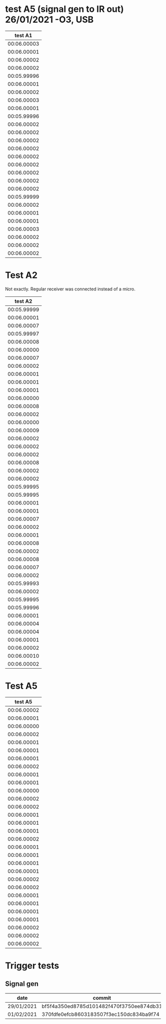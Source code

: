 # test A5 (signal gen to IR out) 26/01/2021 -O3, USB

| test A1     |
| ----------- |
| 00:06.00003 |
| 00:06.00001 |
| 00:06.00002 |
| 00:06.00002 |
| 00:05.99996 |
| 00:06.00001 |
| 00:06.00002 |
| 00:06.00003 |
| 00:06.00001 |
| 00:05.99996 |
| 00:06.00002 |
| 00:06.00002 |
| 00:06.00002 |
| 00:06.00002 |
| 00:06.00002 |
| 00:06.00002 |
| 00:06.00002 |
| 00:06.00002 |
| 00:06.00002 |
| 00:05.99999 |
| 00:06.00002 |
| 00:06.00001 |
| 00:06.00001 |
| 00:06.00003 |
| 00:06.00002 |
| 00:06.00002 |
| 00:06.00002 |


# Test A2
Not exactly. Regular receiver was connected instead of a micro.

| test A2     |
| ----------- |
| 00:05.99999 |
| 00:06.00001 |
| 00:06.00007 |
| 00:05.99997 |
| 00:06.00008 |
| 00:06.00000 |
| 00:06.00007 |
| 00:06.00002 |
| 00:06.00001 |
| 00:06.00001 |
| 00:06.00001 |
| 00:06.00000 |
| 00:06.00008 |
| 00:06.00002 |
| 00:06.00000 |
| 00:06.00009 |
| 00:06.00002 |
| 00:06.00002 |
| 00:06.00002 |
| 00:06.00008 |
| 00:06.00002 |
| 00:06.00002 |
| 00:05.99995 |
| 00:05.99995 |
| 00:06.00001 |
| 00:06.00001 |
| 00:06.00007 |
| 00:06.00002 |
| 00:06.00001 |
| 00:06.00008 |
| 00:06.00002 |
| 00:06.00008 |
| 00:06.00007 |
| 00:06.00002 |
| 00:05.99993 |
| 00:06.00002 |
| 00:05.99995 |
| 00:05.99996 |
| 00:06.00001 |
| 00:06.00004 |
| 00:06.00004 |
| 00:06.00001 |
| 00:06.00002 |
| 00:06.00010 |
| 00:06.00002 |

# Test A5

| test A5     |
| ----------- |
| 00:06.00002 |
| 00:06.00001 |
| 00:06.00000 |
| 00:06.00002 |
| 00:06.00001 |
| 00:06.00001 |
| 00:06.00001 |
| 00:06.00002 |
| 00:06.00001 |
| 00:06.00001 |
| 00:06.00000 |
| 00:06.00002 |
| 00:06.00002 |
| 00:06.00001 |
| 00:06.00001 |
| 00:06.00001 |
| 00:06.00002 |
| 00:06.00001 |
| 00:06.00001 |
| 00:06.00001 |
| 00:06.00001 |
| 00:06.00002 |
| 00:06.00002 |
| 00:06.00001 |
| 00:06.00001 |
| 00:06.00001 |
| 00:06.00001 |
| 00:06.00002 |
| 00:06.00002 |
| 00:06.00002 |


# Trigger tests
## Signal gen

| date       | commit                                   | T1S | T1L | T2S | T2L | T3S | T3L | T4S | T4L |
| ---------- | ---------------------------------------- | --- | --- | --- | --- | --- | --- | --- | --- |
| 29/01/2021 | bf5f4a350ed8785d101482f470f3750ee874db31 | 1   | 1   | 0   | 1   | -   | 0   | 0   | 0   |
| 01/02/2021 | 370fdfe0efcb8603183507f3ec150dc834ba9f74 | 1   | 1   | 1   | 1   | 1   | 1   | 1   | 1   |













